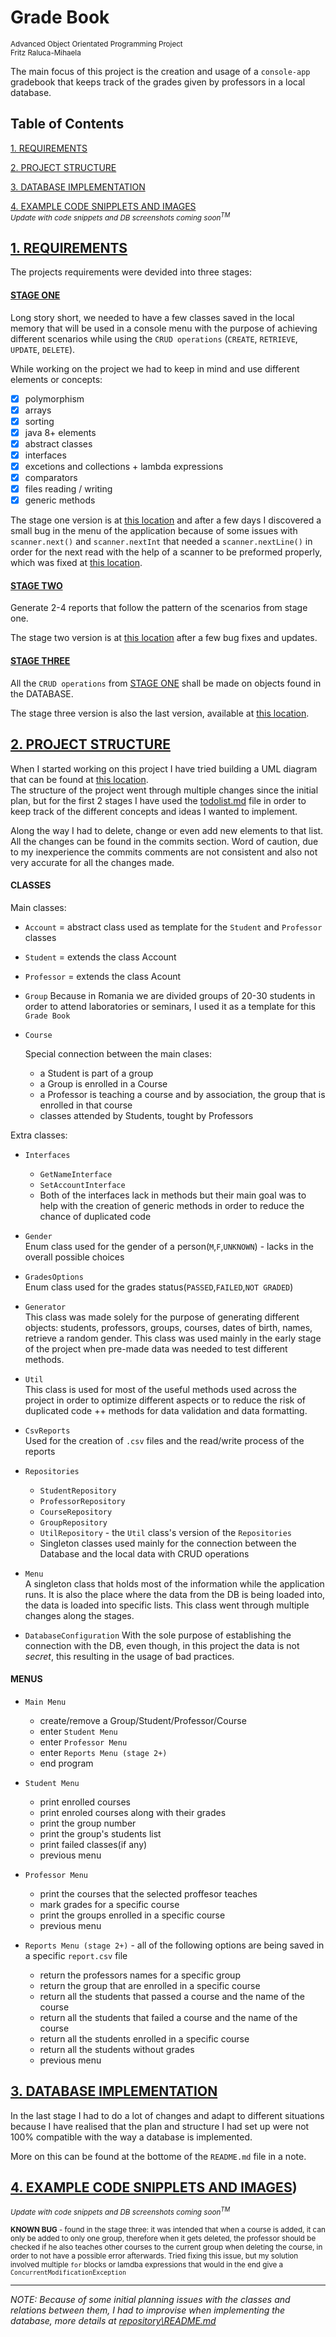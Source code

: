 # Grade Book
<sub>Advanced Object Orientated Programming Project</sub>  
<sub>Fritz Raluca-Mihaela</sub>

The main focus of this project is the creation and usage of a `console-app` gradebook that keeps track of the grades given by professors in a local database.

## Table of Contents
[1. REQUIREMENTS](#requirements)

[2. PROJECT STRUCTURE](#project-structure)

[3. DATABASE IMPLEMENTATION](#database-implementation)

[4. EXAMPLE CODE SNIPPLETS AND IMAGES](#code-snippets-and-images)  
<sub>*Update with code snippets and DB screenshots coming soon<sup>TM</sup>*</sub>

## [1. REQUIREMENTS](#requirements)

The projects requirements were devided into three stages:

#### [STAGE ONE](#stage-one)
    
Long story short, we needed to have a few classes saved in the local memory that will be used in a console menu with the purpose of achieving different scenarios while using the `CRUD operations` (`CREATE`, `RETRIEVE`, `UPDATE`, `DELETE`).

While working on the project we had to keep in mind and use different elements or concepts:

- [x] polymorphism   
- [x] arrays   
- [x] sorting   
- [x] java 8+ elements   
- [x] abstract classes   
- [x] interfaces   
- [x] excetions and collections + lambda expressions   
- [x] comparators  
- [x] files reading / writing   
- [x] generic methods  

The stage one version is at [this location](https://github.com/ralucafritz/aoop-project/tree/b9507660804292f38c785dca7a83d2db31ff4737) and after a few days I discovered a small bug in the menu of the application because of some issues with `scanner.next()` and `scanner.nextInt` that needed a `scanner.nextLine()` in order for the next read with the help of a scanner to be preformed properly, which was fixed at [this location](https://github.com/ralucafritz/aoop-project/tree/e740b064ba55a2e4c797b670a7d2db6d52d6fb7e).

#### [STAGE TWO](#stage-two)

Generate 2-4 reports that follow the pattern of the scenarios from stage one.

The stage two version is at [this location](https://github.com/ralucafritz/aoop-project/tree/99ff7abca04e9ceaaad7b9feabc2eb2300b30af5) after a few bug fixes and updates.

#### [STAGE THREE](#stage-three)

All the `CRUD operations` from [STAGE ONE](#stage-one) shall be made on objects found in the DATABASE.

The stage three version is also the last version, available at [this location](https://github.com/ralucafritz/aoop-project).



## [2. PROJECT STRUCTURE](#2-project-structure)

When I started working on this project I have tried building a UML diagram that can be found at [this location](aoop-project.xml).  
The structure of the project went through multiple changes since the initial plan, but for the first 2 stages I have used the [todolist.md](todolist.md) file in order to keep track of the different concepts and ideas I wanted to implement. 

Along the way I had to delete, change or even add new elements to that list. All the changes can be found in the commits section. Word of caution, due to my inexperience the commits comments are not consistent and also not very accurate for all the changes made.

#### CLASSES 

Main classes:

- `Account` = abstract class used as template for the `Student` and `Professor` classes
- `Student` = extends the class Account 
- `Professor` = extends the class Acount
- `Group` 
   Because in Romania we are divided groups of 20-30 students in order to attend laboratories or seminars, I used it as a template for this `Grade Book`

- `Course` 

  Special connection between the main clases:  
  - a Student is part of a group  
  - a Group is enrolled in a Course  
  - a Professor is teaching a course and by association, the group that is enrolled in that course  
  - classes attended by Students, tought by Professors  

Extra classes:

- `Interfaces`  
  - `GetNameInterface`  
  - `SetAccountInterface`  
  - Both of the interfaces lack in methods but their main goal was to help with    the creation of generic methods in order to reduce the chance of duplicated    code  

- `Gender`  
    Enum class used for the gender of a person(`M`,`F`,`UNKNOWN`) - lacks in  the overall possible choices
- `GradesOptions`  
  Enum class used for the grades status(`PASSED`,`FAILED`,`NOT GRADED`)
- `Generator`  
  This class was made solely for the purpose of generating different objects: students, professors, groups, courses, dates of birth, names, retrieve a random gender. This class was used mainly in the early stage of the project when pre-made data was needed to test different methods. 
- `Util`   
  This class is used for most of the useful methods used across the project in order to optimize different aspects or to reduce the risk of duplicated code ++ methods for data validation and data formatting.
- `CsvReports`  
  Used for the creation of `.csv` files and the read/write process of the reports
- `Repositories`  
  - `StudentRepository`  
  - `ProfessorRepository`  
  - `CourseRepository`  
  - `GroupRepository`  
  - `UtilRepository`  - the `Util` class's version of the `Repositories`  
  - Singleton classes used mainly for the connection between the Database and the local data with CRUD operations
- `Menu`  
  A singleton class that holds most of the information while the application runs. It is also the place where the data from the DB is being loaded into, the data is loaded into specific lists. 
  This class went through multiple changes along the stages.
- `DatabaseConfiguration`
  With the sole purpose of establishing the connection with the DB, even though, in this project the data is not *secret*, this resulting in the usage of bad practices.

#### MENUS

- `Main Menu`
  - create/remove a Group/Student/Professor/Course
  - enter `Student Menu`
  - enter `Professor Menu`
  - enter `Reports Menu (stage 2+)`
  - end program  
    
- `Student Menu`
  - print enrolled courses
  - print enroled courses along with their grades
  - print the group number
  - print the group's students list
  - print failed classes(if any)
  - previous menu  

- `Professor Menu`
  - print the courses that the selected proffesor teaches
  - mark grades for a specific course
  - print the groups enrolled in a specific course
  - previous menu  

- `Reports Menu (stage 2+)` - all of the following options are being saved in a specific `report.csv` file
  -  return the professors names for a specific group
  -  return the group that are enrolled in a specific course
  -  return all the students that passed a course and the name of the course
  -  return all the students that failed a course and the name of the course 
  -  return all the students enrolled in a specific course
  -  return all the students without grades
  -  previous menu

## [3. DATABASE IMPLEMENTATION](#3-database-implementation)

In the last stage I had to do a lot of changes and adapt to different situations because I have realised that the plan and structure I had set up were not 100% compatible with the way a database is implemented. 

More on this can be found at the bottome of the `README.md` file in a note.


## [4. EXAMPLE CODE SNIPPLETS AND IMAGES](#4-example-code-snipplets-and-images))
<sub>*Update with code snippets and DB screenshots coming soon<sup>TM</sup>*</sub>


<sub>**KNOWN BUG** - found in the stage three: it was intended that when a course is added, it can only be added to only one group, therefore when it gets deleted, the professor should be checked if he also teaches other courses to the current group when deleting the course, in order to not have a possible error afterwards. Tried fixing this issue, but my solution involved multiple `for` blocks or lamdba expressions that would in the end give a `ConcurrentModificationException`</sub>

---

*NOTE: Because of some initial planning issues with the classes and relations between them, I had to improvise when implementing the database, more details at [repository\README.md](https://github.com/ralucafritz/aoop-project/blob/main/src/main/java/repositories/README.md)*

<!-- ![alt text](https://github.com/[username]/[reponame]/blob/[branch]/image.jpg?raw=true)
 -->